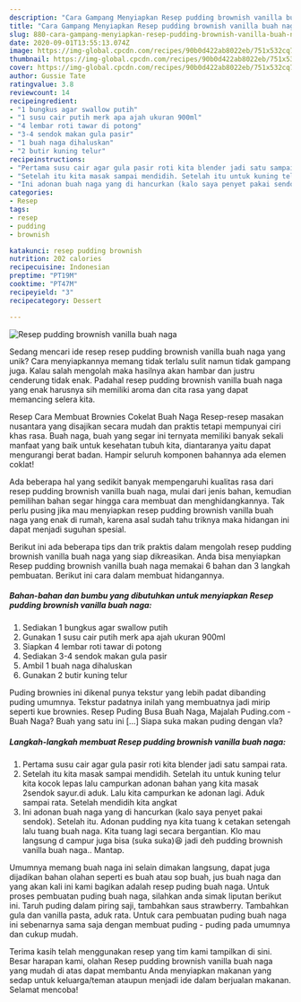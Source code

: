 ```yaml
---
description: "Cara Gampang Menyiapkan Resep pudding brownish vanilla buah naga, Lezat Sekali"
title: "Cara Gampang Menyiapkan Resep pudding brownish vanilla buah naga, Lezat Sekali"
slug: 880-cara-gampang-menyiapkan-resep-pudding-brownish-vanilla-buah-naga-lezat-sekali
date: 2020-09-01T13:55:13.074Z
image: https://img-global.cpcdn.com/recipes/90b0d422ab8022eb/751x532cq70/resep-pudding-brownish-vanilla-buah-naga-foto-resep-utama.jpg
thumbnail: https://img-global.cpcdn.com/recipes/90b0d422ab8022eb/751x532cq70/resep-pudding-brownish-vanilla-buah-naga-foto-resep-utama.jpg
cover: https://img-global.cpcdn.com/recipes/90b0d422ab8022eb/751x532cq70/resep-pudding-brownish-vanilla-buah-naga-foto-resep-utama.jpg
author: Gussie Tate
ratingvalue: 3.8
reviewcount: 14
recipeingredient:
- "1 bungkus agar swallow putih"
- "1 susu cair putih merk apa ajah ukuran 900ml"
- "4 lembar roti tawar di potong"
- "3-4 sendok makan gula pasir"
- "1 buah naga dihaluskan"
- "2 butir kuning telur"
recipeinstructions:
- "Pertama susu cair agar gula pasir roti kita blender jadi satu sampai rata."
- "Setelah itu kita masak sampai mendidih. Setelah itu untuk kuning telur kita kocok lepas lalu campurkan adonan bahan yang kita masak 2sendok sayur.di aduk. Lalu kita campurkan ke adonan lagi. Aduk sampai rata. Setelah mendidih kita angkat"
- "Ini adonan buah naga yang di hancurkan (kalo saya penyet pakai sendok). Setelah itu. Adonan pudding nya kita tuang k cetakan setengah lalu tuang buah naga. Kita tuang lagi secara bergantian. Klo mau langsung d campur juga bisa (suka suka)😆 jadi deh pudding brownish vanilla buah naga.. Mantap."
categories:
- Resep
tags:
- resep
- pudding
- brownish

katakunci: resep pudding brownish 
nutrition: 202 calories
recipecuisine: Indonesian
preptime: "PT19M"
cooktime: "PT47M"
recipeyield: "3"
recipecategory: Dessert

---
```



![Resep pudding brownish vanilla buah naga](https://img-global.cpcdn.com/recipes/90b0d422ab8022eb/751x532cq70/resep-pudding-brownish-vanilla-buah-naga-foto-resep-utama.jpg)

Sedang mencari ide resep resep pudding brownish vanilla buah naga yang unik? Cara menyiapkannya memang tidak terlalu sulit namun tidak gampang juga. Kalau salah mengolah maka hasilnya akan hambar dan justru cenderung tidak enak. Padahal resep pudding brownish vanilla buah naga yang enak harusnya sih memiliki aroma dan cita rasa yang dapat memancing selera kita.

Resep Cara Membuat Brownies Cokelat Buah Naga Resep-resep masakan nusantara yang disajikan secara mudah dan praktis tetapi mempunyai ciri khas rasa. Buah naga, buah yang segar ini ternyata memiliki banyak sekali manfaat yang baik untuk kesehatan tubuh kita, diantaranya yaitu dapat mengurangi berat badan. Hampir seluruh komponen bahannya ada elemen coklat!

Ada beberapa hal yang sedikit banyak mempengaruhi kualitas rasa dari resep pudding brownish vanilla buah naga, mulai dari jenis bahan, kemudian pemilihan bahan segar hingga cara membuat dan menghidangkannya. Tak perlu pusing jika mau menyiapkan resep pudding brownish vanilla buah naga yang enak di rumah, karena asal sudah tahu triknya maka hidangan ini dapat menjadi suguhan spesial.


Berikut ini ada beberapa tips dan trik praktis dalam mengolah resep pudding brownish vanilla buah naga yang siap dikreasikan. Anda bisa menyiapkan Resep pudding brownish vanilla buah naga memakai 6 bahan dan 3 langkah pembuatan. Berikut ini cara dalam membuat hidangannya.

<!--inarticleads1-->

##### Bahan-bahan dan bumbu yang dibutuhkan untuk menyiapkan Resep pudding brownish vanilla buah naga:

1. Sediakan 1 bungkus agar swallow putih
1. Gunakan 1 susu cair putih merk apa ajah ukuran 900ml
1. Siapkan 4 lembar roti tawar di potong
1. Sediakan 3-4 sendok makan gula pasir
1. Ambil 1 buah naga dihaluskan
1. Gunakan 2 butir kuning telur


Puding brownies ini dikenal punya tekstur yang lebih padat dibanding puding umumnya. Tekstur padatnya inilah yang membuatnya jadi mirip seperti kue brownies. Resep Puding Busa Buah Naga, Majalah Puding.com - Buah Naga? Buah yang satu ini […] Siapa suka makan puding dengan vla? 

<!--inarticleads2-->

##### Langkah-langkah membuat Resep pudding brownish vanilla buah naga:

1. Pertama susu cair agar gula pasir roti kita blender jadi satu sampai rata.
1. Setelah itu kita masak sampai mendidih. Setelah itu untuk kuning telur kita kocok lepas lalu campurkan adonan bahan yang kita masak 2sendok sayur.di aduk. Lalu kita campurkan ke adonan lagi. Aduk sampai rata. Setelah mendidih kita angkat
1. Ini adonan buah naga yang di hancurkan (kalo saya penyet pakai sendok). Setelah itu. Adonan pudding nya kita tuang k cetakan setengah lalu tuang buah naga. Kita tuang lagi secara bergantian. Klo mau langsung d campur juga bisa (suka suka)😆 jadi deh pudding brownish vanilla buah naga.. Mantap.


Umumnya memang buah naga ini selain dimakan langsung, dapat juga dijadikan bahan olahan seperti es buah atau sop buah, jus buah naga dan yang akan kali ini kami bagikan adalah resep puding buah naga. Untuk proses pembuatan puding buah naga, silahkan anda simak liputan berikut ini. Taruh puding dalam piring saji, tambahkan saus strawberry. Tambahkan gula dan vanilla pasta, aduk rata. Untuk cara pembuatan puding buah naga ini sebenarnya sama saja dengan membuat puding - puding pada umumnya dan cukup mudah. 

Terima kasih telah menggunakan resep yang tim kami tampilkan di sini. Besar harapan kami, olahan Resep pudding brownish vanilla buah naga yang mudah di atas dapat membantu Anda menyiapkan makanan yang sedap untuk keluarga/teman ataupun menjadi ide dalam berjualan makanan. Selamat mencoba!
